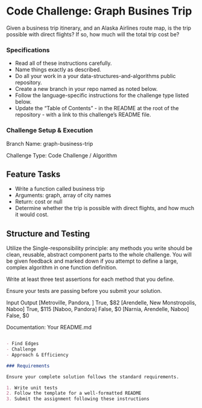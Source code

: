 # Code Challenge: Graph Busines Trip

Given a business trip itinerary, and an Alaska Airlines route map, is the trip possible with direct flights? If so, how much will the total trip cost be?

### Specifications

- Read all of these instructions carefully.
- Name things exactly as described.
- Do all your work in a your data-structures-and-algorithms public repository.
- Create a new branch in your repo named as noted below.
- Follow the language-specific instructions for the challenge type listed below.
- Update the “Table of Contents” - in the README at the root of the repository - with a link to this challenge’s README  file.

### Challenge Setup & Execution

Branch Name: graph-business-trip

Challenge Type: Code Challenge / Algorithm

## Feature Tasks

- Write a function called business trip
- Arguments: graph, array of city names
- Return: cost or null
- Determine whether the trip is possible with direct flights, and how much it would cost.

## Structure and Testing

Utilize the Single-responsibility principle: any methods you write should be clean, reusable, abstract component parts to the whole challenge. You will be given feedback and marked down if you attempt to define a large, complex algorithm in one function definition.

Write at least three test assertions for each method that you define.

Ensure your tests are passing before you submit your solution.


Input	                                Output
[Metroville, Pandora, ]	                True, $82
[Arendelle, New Monstropolis, Naboo]	True, $115
[Naboo, Pandora]	                    False, $0
[Narnia, Arendelle, Naboo]	            False, $0


Documentation: Your README.md
```markdown

- Find Edges
- Challenge
- Approach & Efficiency

### Requirements

Ensure your complete solution follows the standard requirements.

1. Write unit tests
2. Follow the template for a well-formatted README
3. Submit the assignment following these instructions
